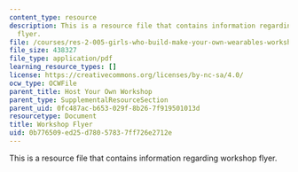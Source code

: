 ```yaml
---
content_type: resource
description: This is a resource file that contains information regarding workshop
  flyer.
file: /courses/res-2-005-girls-who-build-make-your-own-wearables-workshop-spring-2015/0b776509ed25d78057837ff726e2712e_MITRES_2_005S15_Wear.pdf
file_size: 438327
file_type: application/pdf
learning_resource_types: []
license: https://creativecommons.org/licenses/by-nc-sa/4.0/
ocw_type: OCWFile
parent_title: Host Your Own Workshop
parent_type: SupplementalResourceSection
parent_uid: 0fc487ac-b653-029f-8b26-7f919501013d
resourcetype: Document
title: Workshop Flyer
uid: 0b776509-ed25-d780-5783-7ff726e2712e
---
```

This is a resource file that contains information regarding workshop flyer.